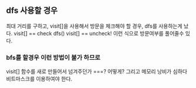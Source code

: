 ## dfs 사용할 경우
최대 거리를 구하고, visit[]을 사용해서 방문을 체크해야 할 경우, dfs를 사용하는게 났다.
visit[] == check
dfs()
visit[] == uncheck! 
이런 식으로 방문여부를 풀어줄수 있다. 

### bfs를 할경우 이런 방법이 불가 하므로 
visit[] 함수를 새로 만들어서 넘겨주던가 ===? 어떻게? 그리고 메모리 낭비가 심하다
비트마스크를 이용하여야 한다.
